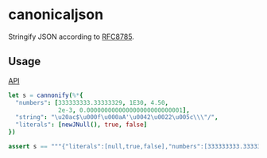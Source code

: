 # canonicaljson 

Stringify JSON according to [RFC8785](https://tools.ietf.org/html/rfc8785).

## Usage 

[API](https://jackhftang.github.io/canonicaljson.nim/canonicaljson.html)

```nim
let s = cannonify(%*{
  "numbers": [333333333.33333329, 1E30, 4.50,
              2e-3, 0.000000000000000000000000001],
  "string": "\u20ac$\u000f\u000aA'\u0042\u0022\u005c\\\"/",
  "literals": [newJNull(), true, false]
})

assert s == """{"literals":[null,true,false],"numbers":[333333333.3333333,1e+30,4.5,0.002,1e-27],"string":"€$\u000f\nA'B\"\\\\\"/"}"""
```

